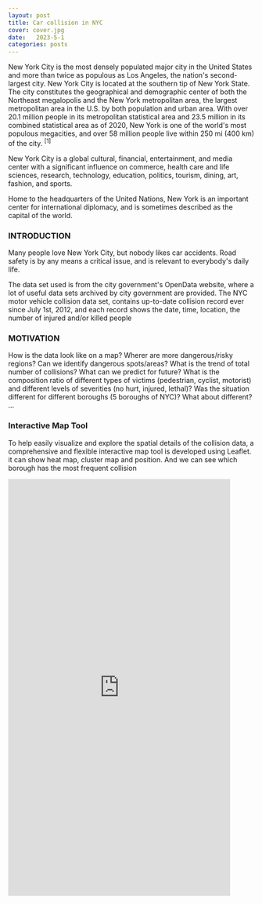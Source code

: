 ```yaml
---
layout: post
title: Car collision in NYC
cover: cover.jpg
date:   2023-5-1
categories: posts
---
```


New York City is the most densely populated major city in the United States and more than twice as populous as Los Angeles, the nation's second-largest city. New York City is located at the southern tip of New York State. The city constitutes the geographical and demographic center of both the Northeast megalopolis and the New York metropolitan area, the largest metropolitan area in the U.S. by both population and urban area. With over 20.1 million people in its metropolitan statistical area and 23.5 million in its combined statistical area as of 2020, New York is one of the world's most populous megacities, and over 58 million people live within 250 mi (400 km) of the city.  <sup>[1]</sup> 

New York City is a global cultural, financial, entertainment, and media center with a significant influence on commerce, health care and life sciences, research, technology, education, politics, tourism, dining, art, fashion, and sports. 

Home to the headquarters of the United Nations, New York is an important center for international diplomacy, and is sometimes described as the capital of the world.

### INTRODUCTION
Many people love New York City, but nobody likes car accidents. Road safety is by any means a critical issue, and is relevant to everybody's daily life.

The data set used is from the city government's OpenData website, where a lot of useful data sets archived by city government are provided. The NYC motor vehicle collision data set, contains up-to-date collision record ever since July 1st, 2012, and each record shows the date, time, location, the number of injured and/or killed people

### MOTIVATION

How is the data look like on a map? Wherer are  more dangerous/risky regions? 
Can we identify dangerous spots/areas?
What is the trend of total number of collisions? What can we predict for future?
What is the composition ratio of different types of victims (pedestrian, cyclist, motorist) and different levels of severities (no hurt, injured, lethal)?
Was the situation different for different boroughs (5 boroughs of NYC)? What about different? ...

### Interactive Map Tool

To help easily visualize and explore the spatial details of the collision data, a comprehensive and flexible interactive map tool is developed using Leaflet.
it can show heat map, cluster map and position. And we can see which borough has the most frequent collision

<iframe height=850 width=90% src="https://drive.google.com/file/d/1P4jW-KpPiyJyT11dBEqVaadAcS9iQEdy/view?usp=sharing" frameborder=0 allowfullscreen> </iframe>


